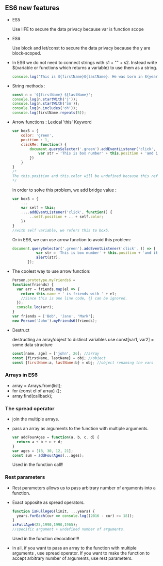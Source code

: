 ## ES6 new features

 * ES5

   Use IIFE to secure the data privacy because var is function scope

* ES6

  Use block and let/const to secure the data privacy because the y are block-scoped.

* In ES6 we do not need to connect strings with s1 + "" + s2. Instead write ${variable or functions which returns a variable} to use them as a string.

  ``` javascript
  console.log("This is ${firstName}${lastName}. He was born in ${yearOfBirth}. Today, he is ${(calcAge(yearOfBirth))} years old.")
  ```

* String methods : 

  ``` javascript
  const n = '${firstName} ${lastName}';
  console.log(n.startWith('j'));
  console.log(n.startWith('Sm'));
  console.log(n.includes('oh'));
  console.log(firstName.repeats(5));
  ```

* Arrow functions : Lexical 'this' Keyword

  ``` javascript
  var box5 = {
      color: 'green',
      position : 1,
      clickMe: function() {
          document.querySelector('.green').addEventListener('click', function() {
              var str = 'This is box number' + this.position + 'and it is ' + this.color;
          })
      }
  }
  /*
  The this.position and this.color will be undefined because this refers to object in callback function, while clickMe refers to box5.
  */
  ```

  In order to solve this problem, we add bridge value :

  ``` javascript
  var box5 = {
      ...
      var self = this;
      ....addEventListener('click', function() {
          ..self.position + .. + self.color;
      })
  }
  //with self variable, we refers this to box5.
  ```

  Or in ES6, we can use arrow function to avoid this problem:

  ``` javascript
  document.querySelector('.green').addEventListener('click', () => {
             var str = 'This is box number' + this.position + 'and it is ' + this.color;
             alert(str);
         });
  ```

* The coolest way to use arrow function:

  ``` javascript
  Person.prototype.myFriends6 =
  function(friends) {
    var arr = friends.map(el => {
      return this.name + ' is friends with ' + el;
      //Since this is one line code, {} can be ignored.
    });
    console.log(arr);
  }
  var friends = ['Bob', 'Jane', 'Mark'];
  new Person('John').myFriends6(friends);
  
  ```

* Destruct

  destructing an array/object to distinct variables use const[var1, var2] = some data structure

  ``` javascript
  const[name, age] = ['john', 26]; //array
  const {firstName, lastName} = obj; //object
  const {firstName:a, lastName:b} = obj; //object renaming the vars
  
  ```

### Arrays in ES6

* array = Arrays.from(list);
* for (const el of array) {};
* array.find(callback);

### The spread operator

* join the multiple arrays.

* pass an array as arguments to the function with multiple arguments.

  ``` javascript
  var addFourAges = function(a, b, c, d) {
    return a + b + c + d;
  }
  var ages = [18, 30, 12, 21];
  const sum = addFourAges(...ages);
  ```

  Used in the function call!!

### Rest parameters

* Rest parameters allows us to pass arbitrary number of arguments into a function.

* Exact opposite as spread operators.

  ``` javascript
  function isFullAge6(limit, ...years) {
    years.forEach(cur => console.log((2016 - cur) >= 18));
  }
  isFullAge6(25,1990,1990,1965);
  //specific argument + undefined number of arguments.
  ```

  Used in the function decoration!!!

* In all, if you want to pass an array to the function with multiple arguments , use spread operator. If you want to make the function to accept arbitrary number of arguments, use rest parameters.
